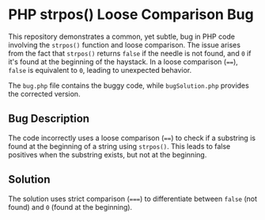 # PHP strpos() Loose Comparison Bug

This repository demonstrates a common, yet subtle, bug in PHP code involving the `strpos()` function and loose comparison.  The issue arises from the fact that `strpos()` returns `false` if the needle is not found, and `0` if it's found at the beginning of the haystack.  In a loose comparison (`==`), `false` is equivalent to `0`, leading to unexpected behavior.

The `bug.php` file contains the buggy code, while `bugSolution.php` provides the corrected version.

## Bug Description
The code incorrectly uses a loose comparison (`==`) to check if a substring is found at the beginning of a string using `strpos()`. This leads to false positives when the substring exists, but not at the beginning.

## Solution
The solution uses strict comparison (`===`) to differentiate between `false` (not found) and `0` (found at the beginning).